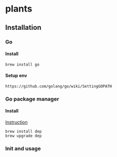 # plants

## Installation

### Go

#### Install
    
    brew install go 
    
#### Setup env 
    
    https://github.com/golang/go/wiki/SettingGOPATH
    
### Go package manager 

#### Install

[Instruction](https://golang.github.io/dep/docs/installation.html)

    brew install dep
    brew upgrade dep
    
    
### Init and usage
    
    